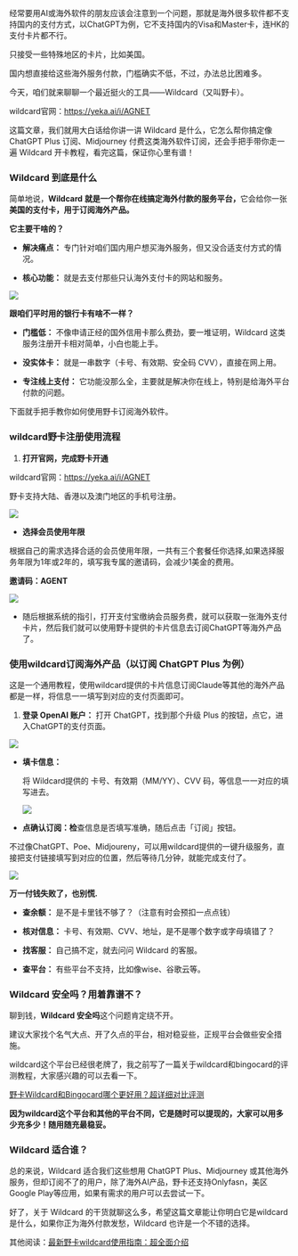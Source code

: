 经常要用AI或海外软件的朋友应该会注意到一个问题，那就是海外很多软件都不支持国内的支付方式，以ChatGPT为例，它不支持国内的Visa和Master卡，连HK的支付卡片都不行。


只接受一些特殊地区的卡片，比如美国。



国内想直接给这些海外服务付款，门槛确实不低，不过，办法总比困难多。



今天，咱们就来聊聊一个最近挺火的工具——Wildcard（又叫野卡）。

wildcard官网：https://yeka.ai/i/AGNET



这篇文章，我们就用大白话给你讲一讲 Wildcard 是什么，它怎么帮你搞定像 ChatGPT Plus 订阅、Midjourney 付费这类海外软件订阅，还会手把手带你走一遍 Wildcard 开卡教程，看完这篇，保证你心里有谱！



### &#x20;Wildcard 到底是什么



简单地说，**Wildcard** **就是一个帮你在线搞定海外付款的服务平台，**&#x5B83;会给你一张**美国的支付卡，用于订阅海外产品。**

**它主要干啥的？**

* **解决痛点：** 专门针对咱们国内用户想买海外服务，但又没合适支付方式的情况。

* **核心功能：** 就是去支付那些只认海外支付卡的网站和服务。

![](https://workstation.sg.larksuite.com/space/api/box/stream/download/asynccode/?code=ZDg5NjE1ODk3MzI1ZDA3N2M1ZjVjYWNhZWI1MDhhZGJfUm9JVlpPYkhBTTBlQ3VneDlLMzhuTzZpdGdNU3NIY3pfVG9rZW46UWdtTWJSWXZnbzFScUx4bUZsTmxFU1hUZ1NjXzE3NDYxMDY0MDU6MTc0NjExMDAwNV9WNA)



**跟咱们平时用的银行卡有啥不一样？**

* **门槛低：** 不像申请正经的国外信用卡那么费劲，要一堆证明，Wildcard 这类服务注册开卡相对简单，小白也能上手。

* **没实体卡：** 就是一串数字（卡号、有效期、安全码 CVV），直接在网上用。

* **专注线上支付：** 它功能没那么全，主要就是解决你在线上，特别是给海外平台付款的问题。



下面就手把手教你如何使用野卡订阅海外软件。



### wildcard野卡注册使用流程

1. **打开官网，完成野卡开通**

wildcard官网：https://yeka.ai/i/AGNET

野卡支持大陆、香港以及澳门地区的手机号注册。

![](https://workstation.sg.larksuite.com/space/api/box/stream/download/asynccode/?code=MDg1ZDQ0M2M5ZjM2NjJlZGUyMzMwODBiYmU3MzEwODhfT3A3UzhvNENMSVpseEYxUnFwUmpPSW9KbWNNYk40aHdfVG9rZW46SzhnV2Jrek1zbzhEWHZ4aHBHVGxNWk5FZ295XzE3NDYxMDY0MDU6MTc0NjExMDAwNV9WNA)

* **选择会员使用年限**

根据自己的需求选择合适的会员使用年限，一共有三个套餐任你选择,如果选择服务年限为1年或2年的，填写我专属的邀请码，会减少1美金的费用。

**邀请码：AGENT**

![](https://workstation.sg.larksuite.com/space/api/box/stream/download/asynccode/?code=MmNhNTU0ODQ2OGZkY2IyMjI4M2MwYmIwZTkxNzg4M2Zfa2VnWnViaTZEa21RODJkWWxEdDlyaDA0eVMxRkNDaGxfVG9rZW46THVnamI2cnBVb0R1Wld4UHNCTWxrbHJ4Z2FoXzE3NDYxMDY0MDU6MTc0NjExMDAwNV9WNA)

* 随后根据系统的指引，打开支付宝缴纳会员服务费，就可以获取一张海外支付卡片，然后我们就可以使用野卡提供的卡片信息去订阅ChatGPT等海外产品了。



### 使用wildcard订阅海外产品（以订阅 ChatGPT Plus 为例）

这是一个通用教程，使用wildcard提供的卡片信息订阅Claude等其他的海外产品都是一样，将信息一一填写到对应的支付页面即可。



1. **登录 OpenAI 账户：** 打开 ChatGPT，找到那个升级 Plus 的按钮，点它，进入ChatGPT的支付页面。

![](https://workstation.sg.larksuite.com/space/api/box/stream/download/asynccode/?code=ZjI5MjZiNTBkZjcxNjFlZjc0OGVjNTgxZjYzODQyMTlfZ1Y1ZXY2b3NJZFd2WVRZeUNhdHpUd1hzTU1qeHFRcnRfVG9rZW46VWpyVGJMZ0Nxb0hpUHF4bFh5TmxLeG5VZ2NtXzE3NDYxMDY0MDU6MTc0NjExMDAwNV9WNA)

* **填卡信息：**

  将 Wildcard提供的 卡号、有效期（MM/YY）、CVV 码，等信息一一对应的填写进去。

  ![](https://workstation.sg.larksuite.com/space/api/box/stream/download/asynccode/?code=NmQ2YWY5MmFmZDQ3NTMzOGNhOGY1NjUxNWFjNzc4YTlfMzR2WjFKczNDUGlmSFVGbEtCTzR6OU5GaXN3QWd0aU5fVG9rZW46QUJmb2JSY3F5b1RiQ2N4RHA5WGxtRkZxZzdkXzE3NDYxMDY0MDU6MTc0NjExMDAwNV9WNA)

* **点确认订阅：检**查信息是否填写准确，随后点击「订阅」按钮。



不过像ChatGPT、Poe、Midjoureny，可以用wildcard提供的一键升级服务，直接把支付链接填写到对应的位置，然后等待几分钟，就能完成支付了。

![](https://workstation.sg.larksuite.com/space/api/box/stream/download/asynccode/?code=NTFkOTE3ODU1YzQwOGQzODUzOGI5ZGE3MzM5OWVjOGZfYndxVFZuWmNEVlNIWmRPZ2xsc0lyc3hsa0hXc0N0OEVfVG9rZW46RnZOemI3NFZmb1hpTVN4VnFKeGxwYjkyZ3BlXzE3NDYxMDY0MDU6MTc0NjExMDAwNV9WNA)





**万一付钱失败了，也别慌.**

* **查余额：** 是不是卡里钱不够了？（注意有时会预扣一点点钱）

* **核对信息：** 卡号、有效期、CVV、地址，是不是哪个数字或字母填错了？

* **找客服：** 自己搞不定，就去问问 Wildcard 的客服。

* **查平台：** 有些平台不支持，比如像wise、谷歌云等。



### Wildcard 安全吗？用着靠谱不？

聊到钱，**Wildcard 安全吗**这个问题肯定绕不开。

&#x20;建议大家找个名气大点、开了久点的平台，相对稳妥些，正规平台会做些安全措施。

wildcard这个平台已经很老牌了，我之前写了一篇关于wildcard和bingocard的评测教程，大家感兴趣的可以去看一下。

[野卡Wildcard和Bingocard哪个更好用？超详细对比评测](https://www.fengshengyusheng.cn/%e9%87%8e%e5%8d%a1wildcard%e5%92%8cbingocard%e5%93%aa%e4%b8%aa%e6%9b%b4%e5%a5%bd%e7%94%a8%ef%bc%9f%e8%b6%85%e8%af%a6%e7%bb%86%e5%af%b9%e6%af%94%e8%af%84%e6%b5%8b/)



**因为wildcard这个平台和其他的平台不同，它是随时可以提现的，大家可以用多少充多少！随用随充最稳妥。**



### Wildcard 适合谁？

总的来说，Wildcard 适合我们这些想用 ChatGPT Plus、Midjourney 或其他海外服务，但却订阅不了的用户，除了海外AI产品，野卡还支持Onlyfasn，美区Google Play等应用，如果有需求的用户可以去尝试一下。



好了，关于 Wildcard 的干货就聊这么多，希望这篇文章能让你明白它是wildcard是什么，如果你正为海外付款发愁，Wildcard 也许是一个不错的选择。

其他阅读：[最新野卡wildcard使用指南：超全面介绍](https://www.fengshengyusheng.cn/%e6%9c%80%e6%96%b0%e9%87%8e%e5%8d%a1wildcard%e4%bd%bf%e7%94%a8%e6%8c%87%e5%8d%97%ef%bc%9a%e8%b6%85%e5%85%a8%e9%9d%a2%e4%bb%8b%e7%bb%8d/)

